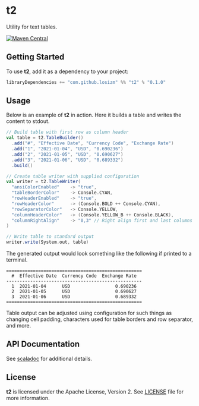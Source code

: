 # t2

Utility for text tables.

[![Maven Central](https://img.shields.io/maven-central/v/com.github.losizm/t2_2.13.svg?label=Maven%20Central)](https://search.maven.org/search?q=g:%22com.github.losizm%22%20AND%20a:%22t2_2.13%22)

## Getting Started
To use **t2**, add it as a dependency to your project:

```scala
libraryDependencies += "com.github.losizm" %% "t2" % "0.1.0"
```

## Usage

Below is an example of **t2** in action. Here it builds a table and writes the
content to stdout.

```scala
// Build table with first row as column header
val table = t2.TableBuilder()
  .add("#", "Effective Date", "Currency Code", "Exchange Rate")
  .add("1", "2021-01-04", "USD", "0.690236")
  .add("2", "2021-01-05", "USD", "0.690627")
  .add("3", "2021-01-06", "USD", "0.689332")
  .build()

// Create table writer with supplied configuration
val writer = t2.TableWriter(
  "ansiColorEnabled"    -> "true",
  "tableBorderColor"    -> Console.CYAN,
  "rowHeaderEnabled"    -> "true",
  "rowHeaderColor"      -> (Console.BOLD ++ Console.CYAN),
  "rowSeparatorColor"   -> Console.YELLOW,
  "columnHeaderColor"   -> (Console.YELLOW_B ++ Console.BLACK),
  "columnRightAlign"    -> "0,3" // Right align first and last columns
)

// Write table to standard output
writer.write(System.out, table)
```

The generated output would look something like the following if printed to
a terminal.

```
===================================================
  #  Effective Date  Currency Code  Exchange Rate
---------------------------------------------------
  1  2021-01-04      USD                 0.690236
  2  2021-01-05      USD                 0.690627
  3  2021-01-06      USD                 0.689332
===================================================
```

Table output can be adjusted using configuration for such things as changing
cell padding, characters used for table borders and row separator, and more.

## API Documentation

See [scaladoc](https://losizm.github.io/t2/latest/api/t2/index.html)
for additional details.

## License
**t2** is licensed under the Apache License, Version 2. See [LICENSE](LICENSE)
file for more information.
